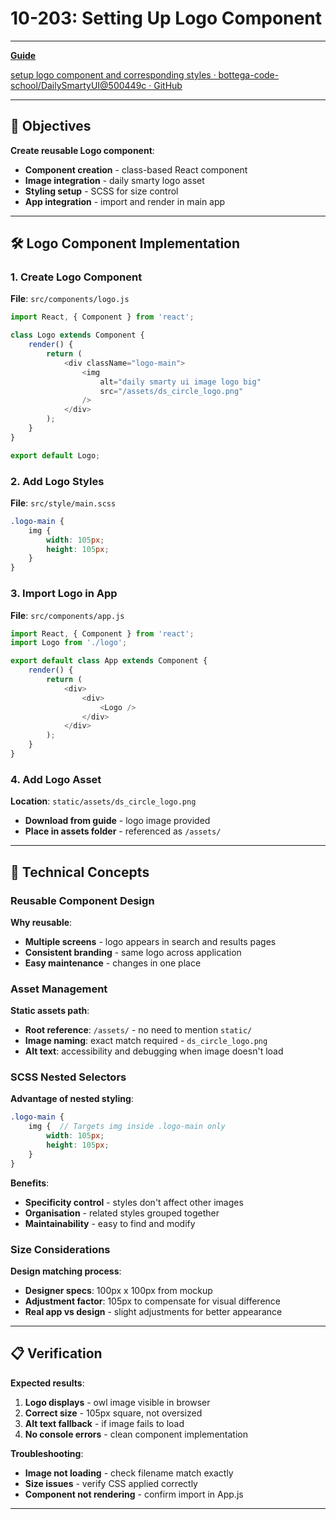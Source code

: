 # 10-203: Setting Up Logo Component

---

**[Guide](https://devcamp.com/pt-full-stack-development-javascript-python-react/guide/setting-up-logo-component)**

[setup logo component and corresponding styles · bottega-code-school/DailySmartyUI@500449c · GitHub](https://github.com/bottega-code-school/DailySmartyUI/commit/500449c1c4ed27498aedc066dba422580b61a547)

---

## 🎯 Objectives

**Create reusable Logo component**:

- **Component creation** - class-based React component
- **Image integration** - daily smarty logo asset
- **Styling setup** - SCSS for size control
- **App integration** - import and render in main app

---

## 🛠️ Logo Component Implementation

### 1. Create Logo Component

**File**: `src/components/logo.js`

```javascript
import React, { Component } from 'react';

class Logo extends Component {
    render() {
        return (
            <div className="logo-main">
                <img 
                    alt="daily smarty ui image logo big" 
                    src="/assets/ds_circle_logo.png"
                />
            </div>
        );
    }
}

export default Logo;
```

### 2. Add Logo Styles

**File**: `src/style/main.scss`

```scss
.logo-main {
    img {
        width: 105px;
        height: 105px;
    }
}
```

### 3. Import Logo in App

**File**: `src/components/app.js`

```javascript
import React, { Component } from 'react';
import Logo from './logo';

export default class App extends Component {
    render() {
        return (
            <div>
                <div>
                    <Logo />
                </div>
            </div>
        );
    }
}
```

### 4. Add Logo Asset

**Location**: `static/assets/ds_circle_logo.png`

- **Download from guide** - logo image provided
- **Place in assets folder** - referenced as `/assets/`

---

## 📧 Technical Concepts

### Reusable Component Design

**Why reusable**:

- **Multiple screens** - logo appears in search and results pages
- **Consistent branding** - same logo across application
- **Easy maintenance** - changes in one place

### Asset Management

**Static assets path**:

- **Root reference**: `/assets/` - no need to mention `static/`
- **Image naming**: exact match required - `ds_circle_logo.png`
- **Alt text**: accessibility and debugging when image doesn't load

### SCSS Nested Selectors

**Advantage of nested styling**:

```scss
.logo-main {
    img {  // Targets img inside .logo-main only
        width: 105px;
        height: 105px;
    }
}
```

**Benefits**:

- **Specificity control** - styles don't affect other images
- **Organisation** - related styles grouped together
- **Maintainability** - easy to find and modify

### Size Considerations

**Design matching process**:

- **Designer specs**: 100px x 100px from mockup
- **Adjustment factor**: 105px to compensate for visual difference
- **Real app vs design** - slight adjustments for better appearance

---

## 📋 Verification

**Expected results**:

1. **Logo displays** - owl image visible in browser
2. **Correct size** - 105px square, not oversized
3. **Alt text fallback** - if image fails to load
4. **No console errors** - clean component implementation

**Troubleshooting**:

- **Image not loading** - check filename match exactly
- **Size issues** - verify CSS applied correctly
- **Component not rendering** - confirm import in App.js

---
